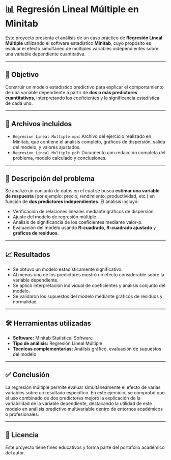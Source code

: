# 📊 Regresión Lineal Múltiple en Minitab

Este proyecto presenta el análisis de un caso práctico de **Regresión Lineal Múltiple** utilizando el software estadístico **Minitab**, cuyo propósito es evaluar el efecto simultáneo de múltiples variables independientes sobre una variable dependiente cuantitativa.

---

## 🎯 Objetivo

Construir un modelo estadístico predictivo para explicar el comportamiento de una variable dependiente a partir de **dos o más predictores cuantitativos**, interpretando los coeficientes y la significancia estadística de cada uno.

---

## 📄 Archivos incluidos

- `Regresion Lineal Multiple.mpx`: Archivo del ejercicio realizado en Minitab, que contiene el análisis completo, gráficos de dispersión, salida del modelo, y valores ajustados.
- `Regresion_Lineal_Multiple.pdf`: Documento con redacción completa del problema, modelo calculado y conclusiones.
---

## 🧪 Descripción del problema

Se analizó un conjunto de datos en el cual se busca **estimar una variable de respuesta** (por ejemplo: precio, rendimiento, productividad, etc.) en función de **dos predictores independientes**. El análisis incluyó:

- Verificación de relaciones lineales mediante gráficos de dispersión.
- Ajuste del modelo de regresión múltiple.
- Análisis de significancia de los coeficientes mediante valor-p.
- Evaluación del modelo usando **R-cuadrado**, **R-cuadrado ajustado** y **gráficos de residuos**.

---

## 📈 Resultados

- Se obtuvo un modelo estadísticamente significativo.
- Al menos uno de los predictores mostró un efecto considerable sobre la variable dependiente.
- Se aplicó interpretación individual de coeficientes y análisis conjunto del modelo.
- Se validaron los supuestos del modelo mediante gráficos de residuos y normalidad.

---

## 🛠️ Herramientas utilizadas

- **Software:** Minitab Statistical Software  
- **Tipo de análisis:** Regresión Lineal Múltiple  
- **Técnicas complementarias:** Análisis gráfico, evaluación de supuestos del modelo

---

## ✅ Conclusión

La regresión múltiple permite evaluar simultáneamente el efecto de varias variables sobre un resultado específico. En este ejercicio, se comprobó que el uso combinado de dos predictores mejoró la explicación de la variabilidad de la variable dependiente, destacando la utilidad de este modelo en análisis predictivo multivariable dentro de entornos académicos o profesionales.

---

## 📄 Licencia

Este proyecto tiene fines educativos y forma parte del portafolio académico del autor.


